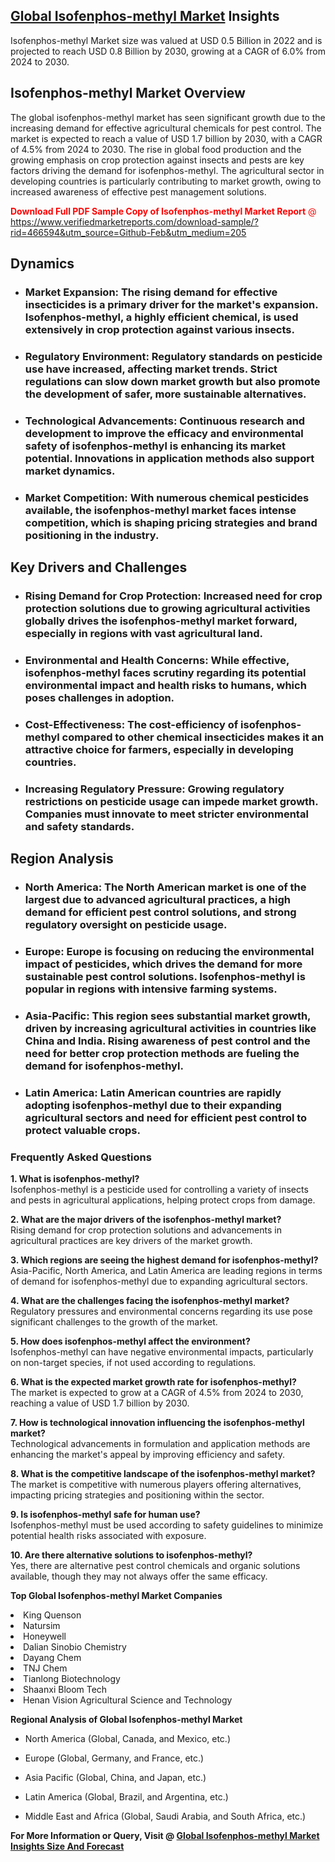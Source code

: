 <h2><a href="https://www.verifiedmarketreports.com/download-sample/?rid=466594&amp;utm_source=Github&amp;utm_medium=205" target="_blank">Global Isofenphos-methyl Market</a> Insights</h2><p>Isofenphos-methyl Market size was valued at USD 0.5 Billion in 2022 and is projected to reach USD 0.8 Billion by 2030, growing at a CAGR of 6.0% from 2024 to 2030.</p><p><h2>Isofenphos-methyl Market Overview</h2> <p>The global isofenphos-methyl market has seen significant growth due to the increasing demand for effective agricultural chemicals for pest control. The market is expected to reach a value of USD 1.7 billion by 2030, with a CAGR of 4.5% from 2024 to 2030. The rise in global food production and the growing emphasis on crop protection against insects and pests are key factors driving the demand for isofenphos-methyl. The agricultural sector in developing countries is particularly contributing to market growth, owing to increased awareness of effective pest management solutions.</p> <p><p><span class=""><span style="color: #ff0000;"><strong>Download Full PDF Sample Copy of Isofenphos-methyl Market Report</strong> @ </span><a href="https://www.verifiedmarketreports.com/download-sample/?rid=466594&amp;utm_source=Github-Feb&amp;utm_medium=205" target="_blank">https://www.verifiedmarketreports.com/download-sample/?rid=466594&amp;utm_source=Github-Feb&amp;utm_medium=205</a></span></p></p> <h2>Dynamics</h2> <ul> <li><h3>Market Expansion: The rising demand for effective insecticides is a primary driver for the market's expansion. Isofenphos-methyl, a highly efficient chemical, is used extensively in crop protection against various insects.</h3></li> <li><h3>Regulatory Environment: Regulatory standards on pesticide use have increased, affecting market trends. Strict regulations can slow down market growth but also promote the development of safer, more sustainable alternatives.</h3></li> <li><h3>Technological Advancements: Continuous research and development to improve the efficacy and environmental safety of isofenphos-methyl is enhancing its market potential. Innovations in application methods also support market dynamics.</h3></li> <li><h3>Market Competition: With numerous chemical pesticides available, the isofenphos-methyl market faces intense competition, which is shaping pricing strategies and brand positioning in the industry.</h3></li> </ul> <h2>Key Drivers and Challenges</h2> <ul> <li><h3>Rising Demand for Crop Protection: Increased need for crop protection solutions due to growing agricultural activities globally drives the isofenphos-methyl market forward, especially in regions with vast agricultural land.</h3></li> <li><h3>Environmental and Health Concerns: While effective, isofenphos-methyl faces scrutiny regarding its potential environmental impact and health risks to humans, which poses challenges in adoption.</h3></li> <li><h3>Cost-Effectiveness: The cost-efficiency of isofenphos-methyl compared to other chemical insecticides makes it an attractive choice for farmers, especially in developing countries.</h3></li> <li><h3>Increasing Regulatory Pressure: Growing regulatory restrictions on pesticide usage can impede market growth. Companies must innovate to meet stricter environmental and safety standards.</h3></li> </ul> <h2>Region Analysis</h2> <ul> <li><h3>North America: The North American market is one of the largest due to advanced agricultural practices, a high demand for efficient pest control solutions, and strong regulatory oversight on pesticide usage.</h3></li> <li><h3>Europe: Europe is focusing on reducing the environmental impact of pesticides, which drives the demand for more sustainable pest control solutions. Isofenphos-methyl is popular in regions with intensive farming systems.</h3></li> <li><h3>Asia-Pacific: This region sees substantial market growth, driven by increasing agricultural activities in countries like China and India. Rising awareness of pest control and the need for better crop protection methods are fueling the demand for isofenphos-methyl.</h3></li> <li><h3>Latin America: Latin American countries are rapidly adopting isofenphos-methyl due to their expanding agricultural sectors and need for efficient pest control to protect valuable crops.</h3></li> </ul> <h3>Frequently Asked Questions</h3> <p><b>1. What is isofenphos-methyl?</b><br>Isofenphos-methyl is a pesticide used for controlling a variety of insects and pests in agricultural applications, helping protect crops from damage.</p> <p><b>2. What are the major drivers of the isofenphos-methyl market?</b><br>Rising demand for crop protection solutions and advancements in agricultural practices are key drivers of the market growth.</p> <p><b>3. Which regions are seeing the highest demand for isofenphos-methyl?</b><br>Asia-Pacific, North America, and Latin America are leading regions in terms of demand for isofenphos-methyl due to expanding agricultural sectors.</p> <p><b>4. What are the challenges facing the isofenphos-methyl market?</b><br>Regulatory pressures and environmental concerns regarding its use pose significant challenges to the growth of the market.</p> <p><b>5. How does isofenphos-methyl affect the environment?</b><br>Isofenphos-methyl can have negative environmental impacts, particularly on non-target species, if not used according to regulations.</p> <p><b>6. What is the expected market growth rate for isofenphos-methyl?</b><br>The market is expected to grow at a CAGR of 4.5% from 2024 to 2030, reaching a value of USD 1.7 billion by 2030.</p> <p><b>7. How is technological innovation influencing the isofenphos-methyl market?</b><br>Technological advancements in formulation and application methods are enhancing the market's appeal by improving efficiency and safety.</p> <p><b>8. What is the competitive landscape of the isofenphos-methyl market?</b><br>The market is competitive with numerous players offering alternatives, impacting pricing strategies and positioning within the sector.</p> <p><b>9. Is isofenphos-methyl safe for human use?</b><br>Isofenphos-methyl must be used according to safety guidelines to minimize potential health risks associated with exposure.</p> <p><b>10. Are there alternative solutions to isofenphos-methyl?</b><br>Yes, there are alternative pest control chemicals and organic solutions available, though they may not always offer the same efficacy.</p> </p><p><strong>Top Global Isofenphos-methyl Market Companies</strong></p><div data-test-id=""><p><li>King Quenson</li><li> Natursim</li><li> Honeywell</li><li> Dalian Sinobio Chemistry</li><li> Dayang Chem</li><li> TNJ Chem</li><li> Tianlong Biotechnology</li><li> Shaanxi Bloom Tech</li><li> Henan Vision Agricultural Science and Technology</li></p><div><strong>Regional Analysis of&nbsp;Global Isofenphos-methyl Market</strong></div><ul><li dir="ltr"><p dir="ltr">North America&nbsp;(Global, Canada, and Mexico, etc.)</p></li><li dir="ltr"><p dir="ltr">Europe (Global, Germany, and France, etc.)</p></li><li dir="ltr"><p dir="ltr">Asia Pacific&nbsp;(Global, China, and Japan, etc.)</p></li><li dir="ltr"><p dir="ltr">Latin America&nbsp;(Global, Brazil, and Argentina, etc.)</p></li><li dir="ltr">Middle East and Africa&nbsp;(Global, Saudi Arabia, and South Africa, etc.)</li></ul><p><strong>For More Information or Query, Visit @&nbsp;</strong><strong><a href="https://www.verifiedmarketreports.com/product/isofenphos-methyl-market/?utm_source=Github&amp;utm_medium=205" target="_blank">Global Isofenphos-methyl Market Insights Size And Forecast</a></strong></p></div>
